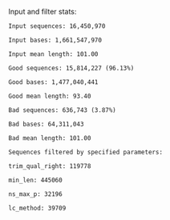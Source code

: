 Input and filter stats:

	Input sequences: 16,450,970

	Input bases: 1,661,547,970

	Input mean length: 101.00

	Good sequences: 15,814,227 (96.13%)

	Good bases: 1,477,040,441

	Good mean length: 93.40
	
	Bad sequences: 636,743 (3.87%)
	
	Bad bases: 64,311,043
	
	Bad mean length: 101.00
	
	Sequences filtered by specified parameters:
	
	trim_qual_right: 119778
	
	min_len: 445060
	
	ns_max_p: 32196
	
	lc_method: 39709
	
	
